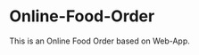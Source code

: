 # Online-Food-Order

This is an Online Food Order based on Web-App.


















































































































































































































































































































